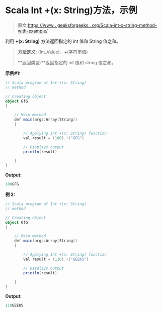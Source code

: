 # Scala Int +(x: String)方法，示例

> 原文:[https://www . geeksforgeeks . org/Scala-int-x-string-method-with-example/](https://www.geeksforgeeks.org/scala-int-x-string-method-with-example/)

利用 **+(x: String)** 方法返回指定的 int 值和 String 值之和。

> **方法定义:** (Int_Value)。+(字符串值)
> 
> **返回类型:**返回指定的 int 值和 string 值之和。

**示例#1:**

```scala
// Scala program of Int +(x: String)
// method

// Creating object
object GfG
{ 

    // Main method
    def main(args:Array[String])
    {

        // Applying Int +(x: String) function
        val result = (100).+("GFG")

        // Displays output
        println(result)

    }
} 
```

**Output:**

```scala
100GFG

```

**例 2:**

```scala
// Scala program of Int +(x: String)
// method

// Creating object
object GfG
{ 

    // Main method
    def main(args:Array[String])
    {

        // Applying Int +(x: String) function
        val result = (110).+("GEEKS")

        // Displays output
        println(result)

    }
} 
```

**Output:**

```scala
110GEEKS

```
